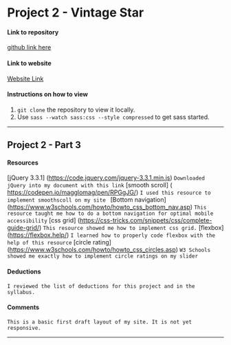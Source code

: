 # Project 2 - Vintage Star

#### Link to repository
[github link here](https://github.com/amyfangelo/project-2_part-2_angelo-amy)

#### Link to website
[Website Link](http://amyfangelo.com/amyfrancesangelo/project-2_part-2_angelo-amy/index.html)
<!-- Edit this for Project 2 - Part 3 -->

#### Instructions on how to view
1. `git clone` the repository to view it locally.
2. Use `sass --watch sass:css --style compressed` to get sass started.

---

## Project 2 - Part 3

#### Resources
[jQuery 3.3.1] (https://code.jquery.com/jquery-3.3.1.min.js)
`Downloaded jQuery into my document with this link`
[smooth scroll] ( https://codepen.io/magglomag/pen/RPGgJG/)
`I used this resource to implement smoothscoll on my site `
[Bottom navigation]
(https://www.w3schools.com/howto/howto_css_bottom_nav.asp)
`This resource taught me how to do a bottom navigation for optimal mobile accessibility`
[css grid] (https://css-tricks.com/snippets/css/complete-guide-grid/)
`This resource showed me how to implement css grid.`
[flexbox] (https://flexbox.help/)
`I learned how to properly code flexbox with the help of this resource`
[circle rating] (https://www.w3schools.com/howto/howto_css_circles.asp)
`W3 Schools showed me exactly how to implement circle ratings on my slider`


#### Deductions
`I reviewed the list of deductions for this project and in the syllabus.`


#### Comments
`This is a basic first draft layout of my site. It is not yet responsive.`

---
